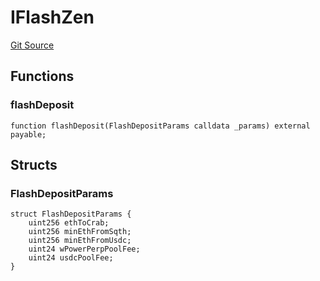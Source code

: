 # IFlashZen
[Git Source](https://github.com/opynfinance/squeeth-monorepo/blob/334783aa87db73939fb00d5b133216b0033dfece/src/interface/IFlashZen.sol)


## Functions
### flashDeposit


```solidity
function flashDeposit(FlashDepositParams calldata _params) external payable;
```

## Structs
### FlashDepositParams

```solidity
struct FlashDepositParams {
    uint256 ethToCrab;
    uint256 minEthFromSqth;
    uint256 minEthFromUsdc;
    uint24 wPowerPerpPoolFee;
    uint24 usdcPoolFee;
}
```

